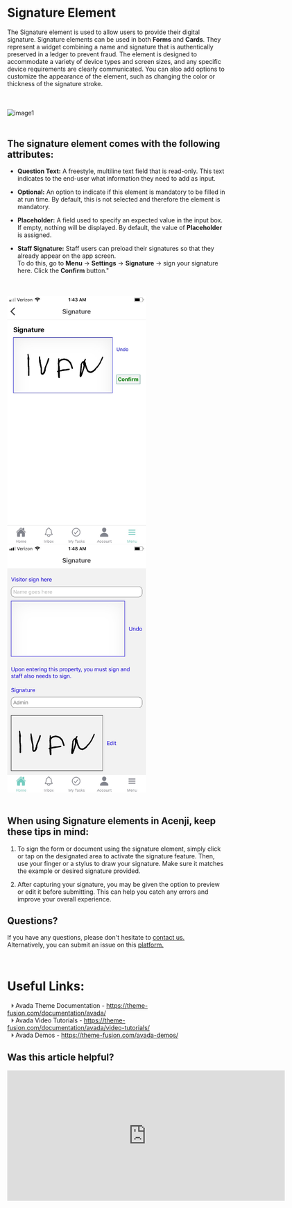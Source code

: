 # Signature Element

The Signature element is used to allow users to provide their digital signature. Signature elements can be used in both **Forms** and **Cards**. They represent a widget combining a name and signature that is authentically preserved in a ledger to prevent fraud. The element is designed to accommodate a variety of device types and screen sizes, and any specific device requirements are clearly communicated. You can also add options to customize the appearance of the element, such as changing the color or thickness of the signature stroke.
<p style="margin-top:50px;"></p>


![image1](../../../../images/cards/elements/signature/signature1.png)
<p style="margin-top:50px;"></p>


## The signature element comes with the following attributes:

- **Question Text:** A freestyle, multiline text field that is read-only. This text indicates to the end-user what information they need to add as input.  

- **Optional:** An option to indicate if this element is mandatory to be filled in at run time. By default, this is not selected and therefore the element is mandatory.  

- **Placeholder:** A field used to specify an expected value in the input box. If empty, nothing will be displayed. By default, the value of **Placeholder** is assigned.  

- **Staff Signature:** Staff users can preload their signatures so that they already appear on the app screen.   
To do this, go to **Menu** -> **Settings** -> **Signature** -> sign your signature here. Click the **Confirm** button."  
<p style="margin-top:50px;"></p>  



<img src="./images/cards/elements/signature/signature2.jpg" alt="" width="320" style="padding-right: 45px;">
 
<img src="./images/cards/elements/signature/signature3.jpg" alt="" width="320" style="padding-right: 45px;">
<p style="margin-top:50px;"></p>

## When using Signature elements in Acenji, keep these tips in mind:

1. To sign the form or document using the signature element, simply click or tap on the designated area to activate the signature feature. Then, use your finger or a stylus to draw your signature. Make sure it matches the example or desired signature provided.  
  
2. After capturing your signature, you may be given the option to preview or edit it before submitting. This can help you catch any errors and improve your overall experience.  
  

## Questions? 

If you have any questions, please don't hesitate to <a href="https://www.acenji.com/contact" target="_blank" rel="noopener">contact us.</a>   
Alternatively, you can submit an issue on this <a href="https://github.com/acenji/acenji-help/issues" target="_blank" rel="noopener">platform.</a>


<p style="margin-top:70px;"></p>

# Useful Links:

<span class="triangle"></span> Avada Theme Documentation - https://theme-fusion.com/documentation/avada/     
<span class="triangle"></span> Avada Video Tutorials - https://theme-fusion.com/documentation/avada/video-tutorials/    
<span class="triangle"></span> Avada Demos - https://theme-fusion.com/avada-demos/  


<style>
.triangle {
display: inline-block;
width: 0;
height: 0;
border-style: solid;
border-width: 5px 0 5px 5px;
border-color: transparent transparent transparent #595959;
margin-left: 10px;
}
</style>
<p style="margin-top:30px;"></p>


## Was this article helpful?

<iframe src="https://docs.google.com/forms/d/e/1FAIpQLSf1c4HcR6PpLsRgHqABOmEgXy5ialKCapBL4w2k35VDHKg5GA/viewform?embedded=true" width="640" height="300" frameborder="0" marginheight="0" marginwidth="0">Wird geladen…</iframe>








